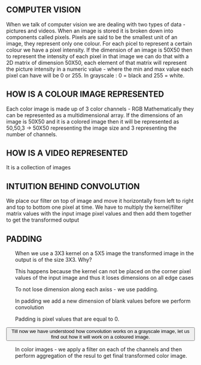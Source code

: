 <h2>COMPUTER VISION</h2>
<p>When we talk of computer vision we are dealing with two types of data - pictures and videos. When an image is stored it is broken down into components called pixels. 
Pixels are said to be the smallest unit of an image, they represent only one colour. For each picel to represent a certain colour we have a pixel intensity.
If the dimension of an image is 50X50 then to represent the intensity of each pixel in that image we can do that with a 2D matrix of dimension 50X50, each element of that matrix
will represent the picture intensity in a numeric value - where the min and max value each pixel can have will be 0 or 255.
In grayscale : 0 = black  and 255 = white.</p>

<h2>HOW IS A COLOUR IMAGE REPRESENTED</h2>
<p>Each color image is made up of 3 color channels - RGB
Mathematically they can be represented as a multidimensional array.
If the dimensions of an image is 50X50 and it is a colored image then it will be represented as 50,50,3 -> 50X50 representing the image size and 3 representing the number of channels.</p>

<h2>HOW IS A VIDEO REPRESENTED</h2>
<p>It is a collection of images</p>

<h2>INTUITION BEHIND CONVOLUTION</h2>
<p>We place our filter on top of image and move it horizontally from left to right  and top to bottom one pixel at time.
We have to multiply the kernel/filter matrix values with the input image pixel values and then add them together to get the transformed output</p>

<h2>PADDING</h2>
<ul>When we use a 3X3 kernel on a 5X5 image the transformed image in the output is of the size 3X3. Why?</ul>
<ul>This happens because the kernel can not be placed on the corner pixel values of the input image and thus it loses dimensions on all edge cases</ul>
<ul>To not lose dimension along each axiss - we use padding.</ul>
<ul>In padding we add a new dimension of blank values before we perform convolution</ul>
<ul>Padding is pixel values that are equal to 0.</ul>

<button>Till now we have understood how convolution works on a grayscale image, let us find out how it will work on a coloured image.</button>
<ul> In color images - we apply a filter on each of the channels and then perform aggregation of the resul to get final transformed color image.</ul>
